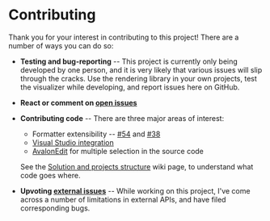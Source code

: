 # Contributing

Thank you for your interest in contributing to this project! There are a number of ways you can do so:

* **Testing and bug-reporting** -- This project is currently only being developed by one person, and it is very likely that various issues will slip through the cracks. Use the rendering library in your own projects, test the visualizer while developing, and report issues here on GitHub.
* **React or comment on [open issues](https://github.com/zspitz/ExpressionToString/issues)**
* **Contributing code** -- There are three major areas of interest:

  * Formatter extensibility -- [#54](https://github.com/zspitz/ExpressionToString/issues/54) and [#38](https://github.com/zspitz/ExpressionToString/issues/38)
  * [Visual Studio integration](https://github.com/zspitz/ExpressionToString/issues?q=is%3Aissue+is%3Aopen+label%3A%22vs+integration%22)
  * [AvalonEdit](https://github.com/zspitz/ExpressionToString/issues/73) for multiple selection in the source code

  See the [Solution and projects structure](https://github.com/zspitz/ExpressionToString/wiki/Solution-structure) wiki page, to understand what code goes where.

* **Upvoting [external issues](https://github.com/zspitz/ExpressionToString/wiki/External-issues)** -- While working on this project, I've come across a number of limitations in external APIs, and have filed corresponding bugs.
